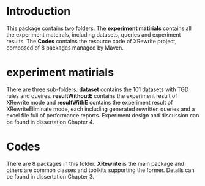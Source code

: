 # Introduction
This package contains two folders. The **experiment matirials** contains all the experiment mateirals, including datasets, queries and experiment results. The **Codes** contains the resource code of XRewrite project, composed of 8 packages managed by Maven.

# experiment matirials
There are three sub-folders. **dataset** contains the 101 datasets with TGD rules and queires. **resultWithoutE** contains the experiment result of XRewrite mode and **resultWithE** contains the experiment result of XRewriteEliminate mode, each including generated rewritten queries and a excel file full of performance reports. Experiment design and discussion can be found in dissertation Chapter 4.

# Codes
There are 8 packages in this folder. **XRewrite** is the main package and others are common classes and toolkits supporting the former. Details can be found in dissertation Chapter 3.